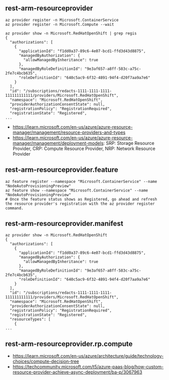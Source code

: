 ## rest-arm-resourceprovider

```
az provider register -n Microsoft.ContainerService
az provider register -n Microsoft.Compute --wait

az provider show -n Microsoft.RedHatOpenShift | grep regis
{
  "authorizations": [
    {
      "applicationId": "f1dd0a37-89c6-4e07-bcd1-ffd3d43d8875",
      "managedByAuthorization": {
        "allowManagedByInheritance": true
      },
      "managedByRoleDefinitionId": "9e3af657-a8ff-583c-a75c-2fe7c4bcb635",
      "roleDefinitionId": "640c5ac9-6f32-4891-94f4-d20f7aa9a7e6"
    }
  ],
  "id": "/subscriptions/redacts-1111-1111-1111-111111111111/providers/Microsoft.RedHatOpenShift",
  "namespace": "Microsoft.RedHatOpenShift",
  "providerAuthorizationConsentState": null,
  "registrationPolicy": "RegistrationRequired",
  "registrationState": "Registered",
...
```

- https://learn.microsoft.com/en-us/azure/azure-resource-manager/management/resource-providers-and-types
- https://learn.microsoft.com/en-us/azure/azure-resource-manager/management/deployment-models: SRP: Storage Resource Provider, CRP: Compute Resource Provider, NRP: Network Resource Provider

## rest-arm-resourceprovider.feature

```
az feature register --namespace "Microsoft.ContainerService" --name "NodeAutoProvisioningPreview"
az feature show --namespace "Microsoft.ContainerService" --name "NodeAutoProvisioningPreview"
# Once the feature status shows as Registered, go ahead and refresh the resource provider's registration with the az provider register command.
```

## rest-arm-resourceprovider.manifest

```
az provider show -n Microsoft.RedHatOpenShift
{
  "authorizations": [
    {
      "applicationId": "f1dd0a37-89c6-4e07-bcd1-ffd3d43d8875",
      "managedByAuthorization": {
        "allowManagedByInheritance": true
      },
      "managedByRoleDefinitionId": "9e3af657-a8ff-583c-a75c-2fe7c4bcb635",
      "roleDefinitionId": "640c5ac9-6f32-4891-94f4-d20f7aa9a7e6"
    }
  ],
  "id": "/subscriptions/redacts-1111-1111-1111-111111111111/providers/Microsoft.RedHatOpenShift",
  "namespace": "Microsoft.RedHatOpenShift",
  "providerAuthorizationConsentState": null,
  "registrationPolicy": "RegistrationRequired",
  "registrationState": "Registered",
  "resourceTypes": [
    {
...
```

## rest-arm-resourceprovider.rp.compute

- https://learn.microsoft.com/en-us/azure/architecture/guide/technology-choices/compute-decision-tree
- https://techcommunity.microsoft.com/t5/azure-paas-blog/how-custom-resource-provider-achieve-async-deployment/ba-p/3067963
